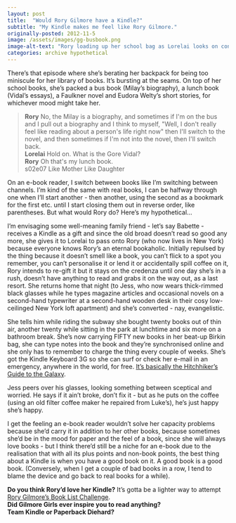 ```yaml
---
layout: post
title:  "Would Rory Gilmore have a Kindle?"
subtitle: "My Kindle makes me feel like Rory Gilmore."
originally-posted: 2012-11-5
image: /assets/images/gg-busbook.png
image-alt-text: "Rory loading up her school bag as Lorelai looks on concerned"
categories: archive hypothetical
---
```

There’s that episode where she’s berating her backpack for being too miniscule for her library of books. It’s bursting at the seams. On top of her school books, she’s packed a bus book (Milay’s biography), a lunch book (Vidal’s essays), a Faulkner novel and Eudora Welty’s short stories, for whichever mood might take her. 

> __Rory__  No, the Milay is a biography, and sometimes if I'm on the bus and I pull out a biography and I think to myself, "Well, I don't really feel like reading about a person's life right now" then I'll switch to the novel, and then sometimes if I'm not into the novel, then I'll switch back.  
> __Lorelai__  Hold on. What is the Gore Vidal?  
> __Rory__  Oh that's my lunch book.  
> <span class="episode-ref">s02e07 Like Mother Like Daughter</span>

On an e-book reader, I switch between books like I’m switching between channels. I’m kind of the same with real books, I can be halfway through one when I’ll start another - then another, using the second as a bookmark for the first etc. until I start closing them out in reverse order, like parentheses. But what would Rory do? Here’s my hypothetical...

I’m envisaging some well-meaning family friend - let’s say Babette - receives a Kindle as a gift and since the old broad doesn’t read so good any more, she gives it to Lorelai to pass onto Rory (who now lives in New York) because everyone knows Rory’s an eternal bookaholic. Initially repulsed by the thing because it doesn’t smell like a book, you can’t flick to a spot you remember, you can’t personalise it or lend it or accidentally spill coffee on it, Rory intends to re-gift it but it stays on the credenza until one day she’s in a rush, doesn’t have anything to read and grabs it on the way out, as a last resort. She returns home that night (to Jess, who now wears thick-rimmed black glasses while he types magazine articles and occasional novels on a second-hand typewriter at a second-hand wooden desk in their cosy low-ceilinged New York loft apartment) and she’s converted - nay, evangelistic.

She tells him while riding the subway she bought twenty books out of thin air, another twenty while sitting in the park at lunchtime and six more on a bathroom break. She’s now carrying FIFTY new books in her beat-up Birkin bag, she can type notes into the book and they’re synchronised online and she only has to remember to charge the thing every couple of weeks. She’s got the Kindle Keyboard 3G so she can surf or check her e-mail in an emergency, anywhere in the world, for free. [It’s basically the Hitchhiker’s Guide to the Galaxy](http://xkcd.com/548/).

Jess peers over his glasses, looking something between sceptical and worried. He says if it ain’t broke, don’t fix it - but as he puts on the coffee (using an old filter coffee maker he repaired from Luke’s), he’s just happy she’s happy.

I get the feeling an e-book reader wouldn’t solve her capacity problems because she’d carry it in addition to her other books, because sometimes she’d be in the mood for paper and the feel of a book, since she will always love books - but I think there’d still be a niche for an e-book due to the realisation that with all its plus points and non-book points, the best thing about a Kindle is when you have a good book on it. A good book is a good book. (Conversely, when I get a couple of bad books in a row, I tend to blame the device and go back to real books for a while).

__Do you think Rory’d love her Kindle?__ It’s gotta be a lighter way to attempt [Rory Gilmore’s Book List Challenge](http://www.bookclubforum.co.uk/community/index.php?/topic/5203-rory-gilmores-book-list-challenge/).  
__Did Gilmore Girls ever inspire you to read anything?__  
__Team Kindle or Paperback Diehard?__
